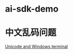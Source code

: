 # ai-sdk-demo

# 中文乱码问题

[Unicode and Windows terminal](https://getpino.io/#/docs/help?id=unicode-and-windows-terminal)
